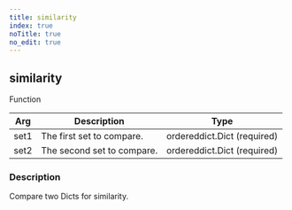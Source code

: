 ```yaml
---
title: similarity
index: true
noTitle: true
no_edit: true
---
```




<div class="vql_item"></div>


## similarity
<span class='vql_type pull-right page-header'>Function</span>



<div class="vqlargs"></div>

Arg | Description | Type
----|-------------|-----
set1|The first set to compare.|ordereddict.Dict (required)
set2|The second set to compare.|ordereddict.Dict (required)

### Description

Compare two Dicts for similarity.

